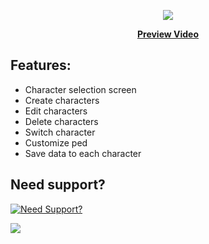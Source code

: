 <p align="center">
  <img src="https://user-images.githubusercontent.com/86536434/193914535-e68e6ec0-66c9-46bb-8d0d-b609b7a5ba42.png" />
</p>
<p align='center'><b><a href="https://youtu.be/7A2PH-AB5FQ">Preview Video</a></b>

## Features:
* Character selection screen
* Create characters
* Edit characters
* Delete characters
* Switch character
* Customize ped
* Save data to each character

## Need support?
[![Need Support?](https://user-images.githubusercontent.com/86536434/147299047-73691b78-2690-4786-b58b-27d24e48a0d2.png)](https://discord.gg/Z9Mxu72zZ6)

<a href="https://youtu.be/7A2PH-AB5FQ"><img src="https://user-images.githubusercontent.com/86536434/193924515-adc5849c-7c79-46b4-b3b5-a8d8200a48b5.png" /></a>
